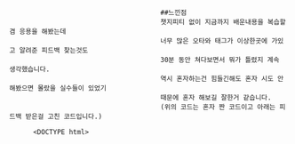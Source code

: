                                           ##느낀점
                                          챗지피티 없이 지금까지 배운내용을 복습할겸 응용을 해봤는데
                                          너무 많은 오타와 태그가 이상한곳에 가있고 알려준 피드백 찾는것도 
                                          30분 동안 쳐다보면서 뭐가 틀렸지 계속 생각했습니다.
                                          역시 혼자하는건 힘들긴해도 혼자 시도 안해봤으면 몰랐을 실수들이 있었기 
                                          때문에 혼자 해보길 잘한거 같습니다.
                                          (위의 코드는 혼자 짠 코드이고 아래는 피드백 받은걸 고친 코드입니다.)

          <DOCTYPE html>
  <html>
    <head>
      <meta charset="UTF-8">
      <title>응용 로그인 글자 바꾸기</title>
      <style>
        h1 {
          color: bule;
          fount-size: 30px;
          fount-family: 'Arial' , sans-serif;
          fount-weight: bold;
          text-align: center;
        }

          label {
            color: #555;
            fount-size: 18px;
            foutfamily: 'Noto Sans KR' , sans-serif;
          }
        </style>
          <body>
        <h1>로그인</h1>

            <form action="login" method="post">
              <label>아이디: <input teyp="text" name="id"></label><br>
              <label>비밀번호: <input teyp="password" name="pw"></label><br>
              <button type="submit">로그인</button>
            </form>
          </body>
      </style>
    </head>
  </html>



     ##피드백 받은점
h1 {
  fount-size: 30px; ← ❌
  font-size: 30px;  ← ✅
}

1. 폰트에 오타가 있다.
2. 블루에도 오타가 있다.
3. body는 head 바깥에 있어야한다.
4. teyp가 아니라 type가 맞는 단어다.
5. 맨위에 느낌표가 빠져있다.
6. <style> 태그가 </head> 위에 하나만 있어야 해
지금 <head> 안에 <style> 태그가 두 번 열려 있음
하나만 남기고, CSS는 전부 그 안에 넣는 게 올바른 구조야

  지피티가 알려준 피드백을 받고 변경 하였습니다.

   <!DOCTYPE html>
  <html>
    <head>
      <meta charset="UTF-8">
      <title>응용 로그인 글자 바꾸기</title>
      <style>
        h1 {
          color: blue;
          font-size: 30px;
          font-family: 'Arial' , sans-serif;
          font-weight: bold;
          text-align: center;
        }

          label {
            color: #555;
            font-size: 18px;
            font-family: 'Noto Sans KR' , sans-serif;
          }
      </style>
      </head>
          <body>
        <h1>로그인</h1>

            <form action="login" method="post">
              <label>아이디: <input type="text" name="id"></label><br>
              <label>비밀번호: <input type="password" name="pw"></label><br>
              <button type="submit">로그인</button>
            </form>
          </body>
  </html>

